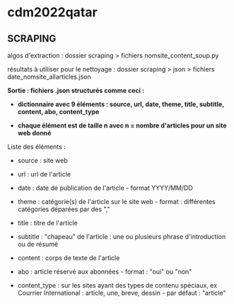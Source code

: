 # cdm2022qatar

## SCRAPING

algos d'extraction : dossier scraping > fichiers nomsite_content_soup.py

résultats à utiliser pour le nettoyage : dossier scraping > json > fichiers date_nomsite_allarticles.json





**Sortie : fichiers .json structurés comme ceci :**

- **dictionnaire avec 9 éléments : source, url, date, theme, title, subtitle, content, abo, content_type**

- **chaque élément est de taille n avec n = nombre d'articles pour un site web donné**
          
          
          
          

Liste des éléments : 

- source : site web

- url : url de l'article

- date : date de publication de l'article - format YYYY/MM/DD

- theme : catégorie(s) de l'article sur le site web - format : différentes catégories déparées par des ","

- title : titre de l'article

- subtitle : "chapeau" de l'article : une ou plusieurs phrase d'introduction ou de résumé

- content : corps de texte de l'article

- abo : article réservé aux abonnées - format : "oui" ou "non"

- content_type : sur les sites ayant des types de contenu spéciaux, ex Courrier International : article, une, breve, dessin - par défaut : "article"


